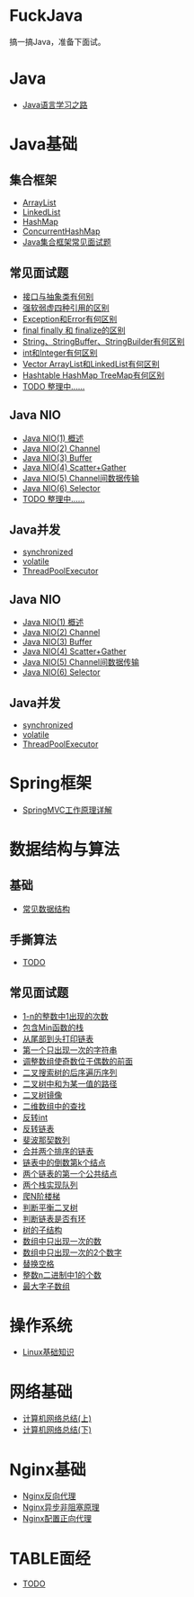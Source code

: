 # FuckJava
搞一搞Java，准备下面试。

# Java
- [Java语言学习之路](Java基础/Java学习之路.md)

# Java基础
## 集合框架
- [ArrayList](Java基础/ArrayList.md)
- [LinkedList](Java基础/LinkedList.md)
- [HashMap](Java基础/HashMap.md)
- [ConcurrentHashMap](Java基础/ConcurrentHashMap.md)
- [Java集合框架常见面试题](Java基础/Java集合框架常见面试题.md)

## 常见面试题
- [接口与抽象类有何别](Java基础/接口和抽象类有何区别.md)
- [强软弱虚四种引用的区别](Java基础/强、软、弱、虚四种引用的区别.md)
- [Exception和Error有何区别](Java基础/Exception和Error有何区别.md)
- [final finally 和 finalize的区别](Java基础/final、finally、finalize有何区别.md)
- [String、StringBuffer、StringBuilder有何区别](Java基础/String%20StringBuffer%20StringBuilder区别.md)
- [int和Integer有何区别](Java基础/int和Integer有何区别.md)
- [Vector ArrayList和LinkedList有何区别](Java基础/Vector%20ArrayList%20LinkedList有何区别.md)
- [Hashtable HashMap TreeMap有何区别](Java基础/Hashtable%20HashMap%20TreeMap有何区别.md)
- [TODO 整理中……]()

## Java NIO
- [Java NIO(1) 概述](Java基础/NIO/NIO-summary.md)
- [Java NIO(2) Channel](Java基础/NIO/NIO-Channel.md)
- [Java NIO(3) Buffer](Java基础/NIO/NIO-Buffer.md)
- [Java NIO(4) Scatter+Gather](Java基础/NIO/NIO-Scatter&Gather.md)
- [Java NIO(5) Channel间数据传输](Java基础/NIO/NIO-Channel间数据传输.md)
- [Java NIO(6) Selector](Java基础/NIO/NIO-Selector.md)
- [TODO 整理中……]()

## Java并发
- [synchronized](Java基础/synchronized.md)
- [volatile](Java基础/volatile.md)
- [ThreadPoolExecutor](Java基础/ThreadPoolExecutor.md)


## Java NIO
- [Java NIO(1) 概述](Java基础/NIO/NIO-summary.md)
- [Java NIO(2) Channel](Java基础/NIO/NIO-Channel.md)
- [Java NIO(3) Buffer](Java基础/NIO/NIO-Buffer.md)
- [Java NIO(4) Scatter+Gather](Java基础/NIO/NIO-Scatter&Gather.md)
- [Java NIO(5) Channel间数据传输](Java基础/NIO/NIO-Channel间数据传输.md)
- [Java NIO(6) Selector](Java基础/NIO/NIO-Selector.md)


## Java并发
- [synchronized](Java基础/synchronized.md)
- [volatile](Java基础/volatile.md)
- [ThreadPoolExecutor](Java基础/ThreadPoolExecutor.md)


# Spring框架
- [SpringMVC工作原理详解](Spring框架/SpringMVC%20工作原理详解.md)

# 数据结构与算法
## 基础
- [常见数据结构](数据结构&算法/常见数据结构.md)

## 手撕算法
- [TODO]()

## 常见面试题
- [1-n的整数中1出现的次数](数据结构&算法/1-n的整数中1出现的次数.md)
- [包含Min函数的栈](数据结构&算法/包含Min函数的栈.md)
- [从尾部到头打印链表](数据结构&算法/从尾部到头打印链表.md)
- [第一个只出现一次的字符串](数据结构&算法/第一个只出现一次的字符串.md)
- [调整数组使奇数位于偶数的前面](数据结构&算法/调整数组使奇数位于偶数的前面.md)
- [二叉搜索树的后序遍历序列](数据结构&算法/二叉搜索树的后序遍历序列.md)
- [二叉树中和为某一值的路径](数据结构&算法/二叉树中和为某一值的路径.md)
- [二叉树镜像](数据结构&算法/二叉树镜像.md)
- [二维数组中的查找](数据结构&算法/二维数组中的查找.md)
- [反转int](数据结构&算法/反转int.md)
- [反转链表](数据结构&算法/反转链表.md)
- [斐波那契数列](数据结构&算法/斐波那契数列.md)
- [合并两个排序的链表](数据结构&算法/合并两个排序的链表.md)
- [链表中的倒数第k个结点](数据结构&算法/链表中的倒数第k个结点.md)
- [两个链表的第一个公共结点](数据结构&算法/两个链表的第一个公共结点.md)
- [两个栈实现队列](数据结构&算法/两个栈实现队列.md)
- [爬N阶楼梯](数据结构&算法/爬N阶楼梯.md)
- [判断平衡二叉树](数据结构&算法/判断平衡二叉树.md)
- [判断链表是否有环](数据结构&算法/判断链表是否有环.md)
- [树的子结构](数据结构&算法/树的子结构.md)
- [数组中只出现一次的数](数据结构&算法/数组中只出现一次的数.md)
- [数组中只出现一次的2个数字](数据结构&算法/数组中只出现一次的2个数.md)
- [替换空格](数据结构&算法/替换空格.md)
- [整数n二进制中1的个数](数据结构&算法/整数n二进制中1的个数.md)
- [最大字子数组](数据结构&算法/最大字子数组.md)


# 操作系统
- [Linux基础知识](操作系统/Linux基础知识.md)


# 网络基础
- [计算机网络总结(上)](网络相关/计算机网络总结(上).md)
- [计算机网络总结(下)](网络相关/计算机网络总结(下).md)


# Nginx基础
- [Nginx反向代理](Nginx/Nginx反向代理.md)
- [Nginx异步非阻塞原理](Nginx/Nginx的异步非阻塞.md)
- [Nginx配置正向代理](Nginx/Nginx配置正向代理.md)


# TABLE面经
- [TODO]()

